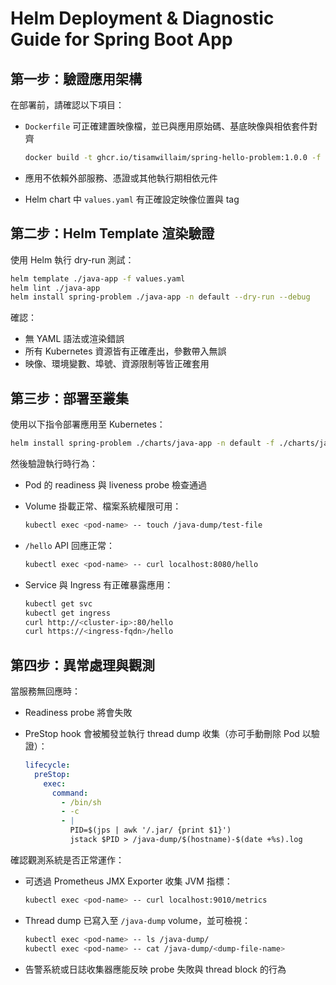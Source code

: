 
# Helm Deployment & Diagnostic Guide for Spring Boot App

## 第一步：驗證應用架構

在部署前，請確認以下項目：

* `Dockerfile` 可正確建置映像檔，並已與應用原始碼、基底映像與相依套件對齊

  ```bash
  docker build -t ghcr.io/tisamwillaim/spring-hello-problem:1.0.0 -f docker/spring-hello-problem/Dockerfile .
  ```

* 應用不依賴外部服務、憑證或其他執行期相依元件

* Helm chart 中 `values.yaml` 有正確設定映像位置與 tag

## 第二步：Helm Template 渲染驗證

使用 Helm 執行 dry-run 測試：

```bash
helm template ./java-app -f values.yaml
helm lint ./java-app
helm install spring-problem ./java-app -n default --dry-run --debug
```

確認：

* 無 YAML 語法或渲染錯誤
* 所有 Kubernetes 資源皆有正確產出，參數帶入無誤
* 映像、環境變數、埠號、資源限制等皆正確套用

## 第三步：部署至叢集

使用以下指令部署應用至 Kubernetes：

```bash
helm install spring-problem ./charts/java-app -n default -f ./charts/java-app/values.yaml
```

然後驗證執行時行為：

* Pod 的 readiness 與 liveness probe 檢查通過

* Volume 掛載正常、檔案系統權限可用：

  ```bash
  kubectl exec <pod-name> -- touch /java-dump/test-file
  ```

* `/hello` API 回應正常：

  ```bash
  kubectl exec <pod-name> -- curl localhost:8080/hello
  ```

* Service 與 Ingress 有正確暴露應用：

  ```bash
  kubectl get svc
  kubectl get ingress
  curl http://<cluster-ip>:80/hello
  curl https://<ingress-fqdn>/hello
  ```

## 第四步：異常處理與觀測

當服務無回應時：

* Readiness probe 將會失敗
* PreStop hook 會被觸發並執行 thread dump 收集（亦可手動刪除 Pod 以驗證）：

  ```yaml
  lifecycle:
    preStop:
      exec:
        command:
          - /bin/sh
          - -c
          - |
            PID=$(jps | awk '/.jar/ {print $1}')
            jstack $PID > /java-dump/$(hostname)-$(date +%s).log
  ```

確認觀測系統是否正常運作：

* 可透過 Prometheus JMX Exporter 收集 JVM 指標：

  ```bash
  kubectl exec <pod-name> -- curl localhost:9010/metrics
  ```

* Thread dump 已寫入至 `/java-dump` volume，並可檢視：

  ```bash
  kubectl exec <pod-name> -- ls /java-dump/
  kubectl exec <pod-name> -- cat /java-dump/<dump-file-name>
  ```

* 告警系統或日誌收集器應能反映 probe 失敗與 thread block 的行為
